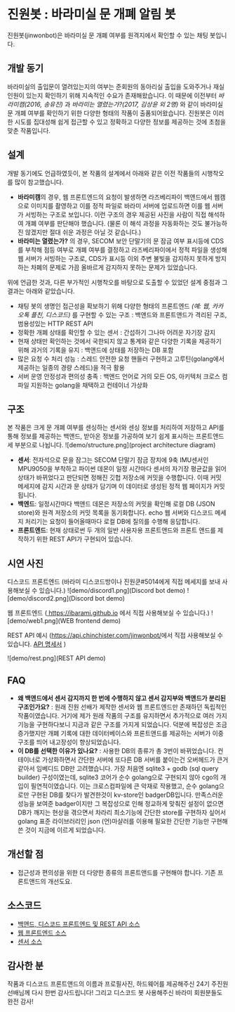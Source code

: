 # 진원봇 : 바라미실 문 개폐 알림 봇
진원봇(jinwonbot)은 바라미실 문 개폐 여부를 원격지에서 확인할 수 있는 채팅 봇입니다. 

## 개발 동기
바라미실의 출입문이 열려있는지의 여부는 준회원의 동아리실 출입을 도와주거나 재실 인원이 있는지 확인하기 위해 지속적인 수요가 존재해왔습니다.
이 때문에 이전부터 *바라미캠(2016, 송유진)* 과 *바라미는 열렸는가?(2017, 김상윤 외 2명)* 와 같이 바라미실 문 개폐 여부를 확인하기 위한 다양한 형태의 작품이 출품되어왔습니다.
진원봇은 이러한 시도를 집대성해 쉽게 접근할 수 있고 정확하고 다양한 정보를 제공하는 것에 초첨을 맞춘 작품입니다.

## 설계
개발 동기에도 언급하였듯이, 본 작품의 설계에서 아래와 같은 이전 작품들의 시행착오를 많이 참고했습니다. 
- **바라미캠**의 경우, 웹 프론트엔드의 요청이 발생하면 라즈베리파이 백앤드에서 웹캠으로 이미지를 촬영하고 이를 정적 파일로 바라미 서버에 업로드하면 이를 웹 서버가 서빙하는 구조로 보입니다.
이런 구조의 경우 제공된 사진을 사람이 직접 해석하여 개폐 여부를 판단해야 했습니다. (물론 이 해석 과정을 자동화하는 것도 불가능하진 않겠지만 절대 쉬운 과정은 아닐 것 같습니다.)
- **바라미는 열렸는가?** 의 경우, SECOM 보안 단말기의 문 잠금 여부 표시등에 CDS를 부착해 점등 여부로 개폐 여부를 결정하고 라즈베리파이에서 정적 파일을 생성해 웹 서버가 서빙하는 구조로,
CDS가 표시등 이외 주변 불빛을 감지하지 못하게 방지하는 차폐의 문제로 가끔 올바르게 감지하지 못하는 문제가 있었습니다.

위에 언급한 것과, 다른 부가적인 시행착오를 바탕으로 도출할 수 있었던 설계 중점과 그 결과는 아래와 같았습니다.
- 채팅 봇의 생명인 접근성을 확보하기 위해 다양한 형태의 프론트엔드 *(예: 웹, 카카오톡 플친, 디스코드)* 를 구현할 수 있는 구조 : 백앤드와 프론트앤드가 격리된 구조, 범용성있는 HTTP REST API
- 정확한 개폐 상태를 확인할 수 있는 센서 : 간섭하기 그나마 어려운 자기장 감지
- 현재 상태만 확인하는 것에서 국한되지 않고 통계와 같은 다양한 기록을 제공하기 위해 과거의 기록을 유지 : 백앤드에 상태를 저장하는 DB 포함
- 많은 요청 수 처리 성능 : 스레드 안전한 요청 핸들러 구현하고 고루틴(golang에서 제공하는 일종의 경량 스레드)을 적극 활용 
- 서버 운영 안정성과 편의성 충족 : 백앤드 언어로 거의 모든 OS, 아키텍처 크로스 컴파일 지원하는 golang을 채택하고 컨테이너 가상화

## 구조
본 작품은 크게 문 개폐 여부를 센싱하는 센서와 센싱 정보를 처리하여 저장하고 API를 통해 정보를 제공하는 백앤드, 받아온 정보를 가공하여 보기 쉽게 표시하는 프론트앤드 세 부분으로 나뉩니다.
![demo/structure.png](project architecture diagram) 

- **센서**: 전자석으로 문을 잠그는 SECOM 단말기 잠금 장치에 9축 IMU센서인 MPU9050을 부착하고 파이썬 데몬이 일정 시간마다 센서의 자기장 평균값을 읽어 상태가 바뀌었다고 판단되면 정해진 깃헙 저장소에 커밋을 수행합니다. 이때 커밋 메세지에 감지 시간과 문 상태가 담기며 이 데이터로 생성된 정적 웹 페이지가 커밋됩니다.
- **백엔드**: 일정시간마다 백앤드 데몬은 저장소의 커밋을 확인해 로컬 DB (JSON store)와 원격 저장소의 커밋 목록을 동기화합니다. echo 웹 서버와 디스코드 메세지 처리기는 요청이 들어올때마다 로컬 DB에 질의를 수행해 응답합니다.
- **프론트엔드**: 현재 상태로썬 두 개의 일반 사용자용 프론트앤드와 프론트 앤드를 제작하기 위한 REST API가 구현되어 있습니다.

## 시연 사진
디스코드 프론트엔드 (바라미 디스코드방이나 진원쿤#5014에게 직접 메세지를 보내 사용해보실 수 있습니다.)
![demo/discord1.png](Discord bot demo) 
![demo/discord2.png](Discord bot demo) 

웹 프론트엔드 (<a href="https://ibarami.github.io" target="_blank"> https://ibarami.github.io</a> 에서 직접 사용해보실 수 있습니다.)
![demo/web1.png](WEB frontend demo)

REST API 예시 (<a href="https://api.chinchister.com/jinwonbot/" target="_blank">https://api.chinchister.com/jinwonbot/</a>에서 직접 사용해보실 수 있습니다. <a href="https://github.com/Dictor/jinwonbot/blob/master/docs/api.md" target="_blank">API 명세서</a> )
   
![demo/rest.png](REST API demo)

## FAQ
- **왜 백앤드에서 센서 감지까지 한 번에 수행하지 않고 센서 감지부와 백앤드가 분리된 구조인가요?** : 원래 진원 선배가 제작한 센서와 웹 프론트엔드만 존재하던 독립적인 작품이였습니다. 거기에 제가 원래 작품의 구조를 유지하면서 추가적으로 여러 가지 기능을 구현하다보니 지금과 같은 구조를 가지게 되었습니다. 덕분에 복잡성은 조금 증가했지만 개폐 기록에 대한 데이터베이스와 프론트앤드를 제공하는 서버가 이중 구조를 띄어 내고장성이 향상되었습니다.
- **이 DB를 선택한 이유가 있나요?** : 사용한 DB의 종류가 총 3번이 바뀌었습니다. 컨테이너로 가상화하면서 간단한 서버에 또다른 DB 서버를 붙이는건 오버헤드가 큰거 같아서 임베디드 DB만 고려했습니다. 가장 처음엔 sqlite3 + godb (sql query builder) 구성이였는데, sqlite3 코어가 순수 golang으로 구현되지 않아 cgo의 개입이 필연적이였습니다. 이는 크로스컴파일에 큰 악재로 작용했고, 순수 golang으로만 구현된 DB를 찾다가 발견한것이 kv-store인 badgerDB입니다. 만족스러운 성능을 보여준 badger이지만 그 복잡성으로 인해 정교하게 맞춰진 설정이 없으면 DB가 깨지는 현상을 겪으면서 차라리 최소기능에 간단한 store를 구현하자 싶어서 golang 표준 라이브러리인 json (언)마샬러를 이용해 필요한 간단한 기능만 구현해 쓴 것이 지금에 이르게 되었습니다.

## 개선할 점
- 접근성과 편의성을 위한 더 다양한 종류의 프론트앤드를 구현해야 합니다. 기존 프론트앤드의 개선도요.

## 소스코드

- <a href="https://github.com/Dictor/jinwonbot" target="_blank">백앤드, 디스코드 프론트엔드 및 REST API 소스</a>
- <a href="https://github.com/ibarami/ibarami.github.io" target="_blank">웹 프론트엔드 소스</a>
- <a href="https://github.com/ibarami/IsBaramiOpen" target="_blank">센서 소스</a>

## 감사한 분
작품과 디스코드 프론트앤드의 이름과 프로필사진, 하드웨어를 제공해주신 24기 주진원 선배님께 다시 한번 감사드립니다! 그리고 디스코드 봇 사용해주신 바라미 회원분들도 완전 감사!
